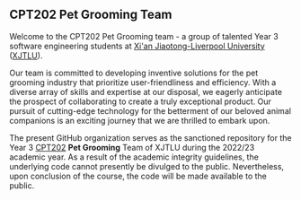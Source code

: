 ## CPT202 Pet Grooming Team

Welcome to the CPT202 Pet Grooming team - a group of talented Year 3 software engineering students at [Xi'an Jiaotong-Liverpool University](https://www.xjtlu.edu.cn/en) ([XJTLU](https://en.wikipedia.org/wiki/Xi%27an_Jiaotong-Liverpool_University)). 

Our team is committed to developing inventive solutions for the pet grooming industry that prioritize user-friendliness and efficiency. With a diverse array of skills and expertise at our disposal, we eagerly anticipate the prospect of collaborating to create a truly exceptional product. Our pursuit of cutting-edge technology for the betterment of our beloved animal companions is an exciting journey that we are thrilled to embark upon.

The present GitHub organization serves as the sanctioned repository for the Year 3 [CPT202](http://modules.xjtlu.edu.cn/?mod_code=CPT202) **Pet Grooming** Team of XJTLU during the 2022/23 academic year. As a result of the academic integrity guidelines, the underlying code cannot presently be divulged to the public. Nevertheless, upon conclusion of the course, the code will be made available to the public.
